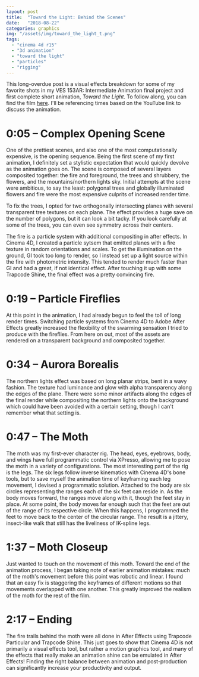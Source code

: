 ```yaml
---
layout: post
title:  "Toward the Light: Behind the Scenes"
date:   "2018-08-22"
categories: graphics
img: "/assets/img/toward_the_light_t.png"
tags:
  - "cinema 4d r15"
  - "3d animation"
  - "toward the light"
  - "particles"
  - "rigging"
---
```


This long-overdue post is a visual effects breakdown for some of my favorite shots in my VES 153AR: Intermediate Animation final project and first complete short animation, <i>Toward the Light</i>. To follow along, you can find the film <a class="link" href="https://www.youtube.com/watch?v=Np4Kl2DHNDQ">here</a>. I'll be referencing times based on the YouTube link to discuss the animation.

# 0:05 &ndash; Complex Opening Scene

One of the prettiest scenes, and also one of the most computationally expensive, is the opening sequence. Being the first scene of my first animation, I definitely set a stylistic expectation that would quickly devolve as the animation goes on. The scene is composed of several layers composited together: the fire and foreground, the trees and shrubbery, the flowers, and the mountains/northern lights sky. Initial attempts at the scene were ambitious, to say the least: polygonal trees and globally illuminated flowers and fire were the most expensive culprits of increased render time.

To fix the trees, I opted for two orthogonally intersecting planes with several transparent tree textures on each plane. The effect provides a huge save on the number of polygons, but it can look a bit tacky. If you look carefully at some of the trees, you can even see symmetry across their centers. 

The fire is a particle system with additional compositing in after effects. In Cinema 4D, I created a particle sytsem that emitted planes with a fire texture in random orientations and scales. To get the illumination on the ground, GI took too long to render, so I instead set up a light source within the fire with photometric intensity. This tended to render much faster than GI and had a great, if not identical effect. After touching it up with some Trapcode Shine, the final effect was a pretty convincing fire.

# 0:19 &ndash; Particle Fireflies

At this point in the animation, I had already begun to feel the toll of long render times. Switching particle systems from Cinema 4D to Adobe After Effects greatly increased the flexibility of the swarming sensation I tried to produce with the fireflies. From here on out, most of the assets are rendered on a transparent background and composited together.

# 0:34 &ndash; Aurora Borealis

The northern lights effect was based on long planar strips, bent in a wavy fashion. The texture had luminance and glow with alpha transparency along the edges of the plane. There were some minor artifacts along the edges of the final render while compositing the northern lights onto the background which could have been avoided with a certain setting, though I can't remember what that setting is.

# 0:47 &ndash; The Moth

The moth was my first-ever character rig. The head, eyes, eyebrows, body, and wings have full programmatic control via XPresso, allowing me to pose the moth in a variety of configurations. The most interesting part of the rig is the legs. The six legs follow inverse kinematics with Cinema 4D's bone tools, but to save myself the animation time of keyframing each leg movement, I devised a programmatic solution. Attached to the body are six circles representing the ranges each of the six feet can reside in. As the body moves forward, the ranges move along with it, though the feet stay in place. At some point, the body moves far enough such that the feet are out of the range of its respective circle. When this happens, I programmed the feet to move back to the center of the circular range. The result is a jittery, insect-like walk that still has the liveliness of IK-spline legs.

# 1:37 &ndash; Moth Closeup

Just wanted to touch on the movement of this moth. Toward the end of the animation process, I began taking note of earlier animation mistakes: much of the moth's movement before this point was robotic and linear. I found that an easy fix is staggering the keyframes of different motions so that movements overlapped with one another. This greatly improved the realism of the moth for the rest of the film.

# 2:17 &ndash; Ending

The fire trails behind the moth were all done in After Effects using Trapcode Particular and Trapcode Shine. This just goes to show that Cinema 4D is not primarily a visual effects tool, but rather a motion graphics tool, and many of the effects that really make an animation shine can be emulated in After Effects! Finding the right balance between animation and post-production can significantly increase your productivity and output.